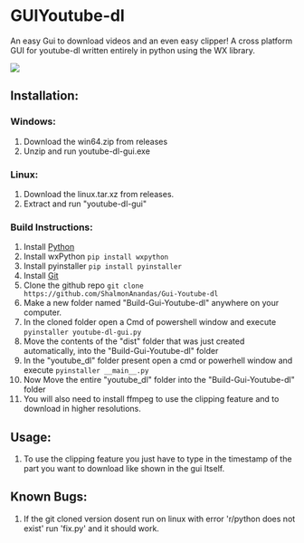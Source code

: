 # GUIYoutube-dl
An easy Gui to download videos and an even easy clipper!
A cross platform GUI for youtube-dl written entirely in python using the WX library.

<img src='https://github.com/Shalmon123/GUIYoutube-dl/blob/main/gui v2.0.png?raw=true'>

## Installation:
### Windows:
1) Download the win64.zip from releases
2) Unzip and run youtube-dl-gui.exe

### Linux:
1) Download the linux.tar.xz from releases.
2) Extract and run "youtube-dl-gui"

### Build Instructions:
1) Install [Python](https://www.python.org/downloads/)
2) Install wxPython `pip install wxpython`
3) Install pyinstaller `pip install pyinstaller`
4) Install [Git](https://git-scm.com/downloads)
5) Clone the github repo `git clone https://github.com/ShalmonAnandas/Gui-Youtube-dl`
6) Make a new folder named "Build-Gui-Youtube-dl" anywhere on your computer.
7) In the cloned folder open a Cmd of powershell window and execute `pyinstaller youtube-dl-gui.py`
8) Move the contents of the "dist" folder that was just created automatically, into the "Build-Gui-Youtube-dl" folder
9) In the "youtube_dl" folder present open a cmd or powerhell window and execute `pyinstaller __main__.py`
10) Now Move the entire "youtube_dl" folder into the "Build-Gui-Youtube-dl" folder
11) You will also need to install ffmpeg to use the clipping feature and to download in higher resolutions.

## Usage:
1) To use the clipping feature you just have to type in the timestamp of the part you want to download like shown in the gui Itself.

## Known Bugs:
1) If the git cloned version dosent run on linux with error 'r/python does not exist' run 'fix.py' and it should work.

